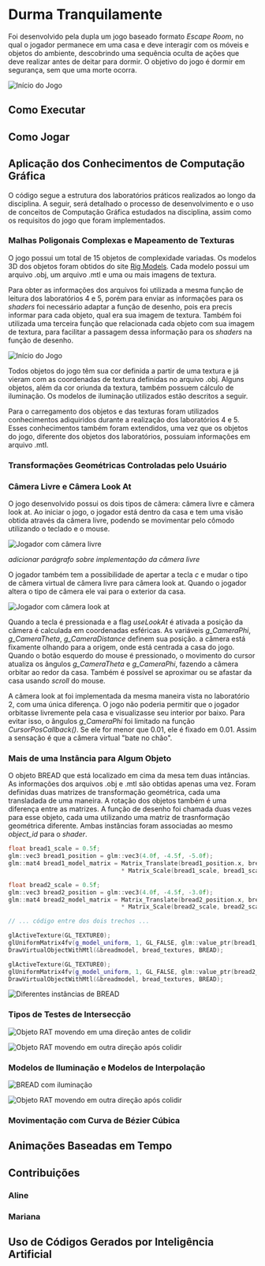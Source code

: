# Durma Tranquilamente

Foi desenvolvido pela dupla um jogo baseado formato _Escape Room_, no qual o jogador permanece em uma casa e deve interagir com os móveis e objetos do ambiente, descobrindo uma sequência oculta de ações que deve realizar antes de deitar para dormir. O objetivo do jogo é dormir em segurança, sem que uma morte ocorra. 

![Início do Jogo](screenshots/1.png)

## Como Executar

## Como Jogar

## Aplicação dos Conhecimentos de Computação Gráfica

O código segue a estrutura dos laboratórios práticos realizados ao longo da disciplina. A seguir, será detalhado o processo de desenvolvimento e o uso de conceitos de Computação Gráfica estudados na disciplina, assim como os requisitos do jogo que foram implementados.

### Malhas Poligonais Complexas e Mapeamento de Texturas

O jogo possui um total de 15 objetos de complexidade variadas. Os modelos 3D dos objetos foram obtidos do site [Rig Models](https://rigmodels.com/index.php). Cada modelo possui um arquivo .obj, um arquivo .mtl e uma ou mais imagens de textura. 

Para obter as informações dos arquivos foi utilizada a mesma função de leitura dos laboratórios 4 e 5, porém para enviar as informações para os _shaders_ foi necessário adaptar a função de desenho, pois era precis informar para cada objeto, qual era sua imagem de textura. Também foi utilizada uma terceira função que relacionada cada objeto com sua imagem de textura, para facilitar a passagem dessa informação para os _shaders_ na função de desenho. 

![Início do Jogo](screenshots/5.png)

Todos objetos do jogo têm sua cor definida a partir de uma textura e já vieram com as coordenadas de textura definidas no arquivo .obj. Alguns objetos, além da cor oriunda da textura, também possuem cálculo de iluminação. Os modelos de iluminação utilizados estão descritos a seguir. 

Para o carregamento dos objetos e das texturas foram utilizados conhecimentos adiquiridos durante a realização dos laboratórios 4 e 5. Esses conhecimentos também foram extendidos, uma vez que os objetos do jogo, diferente dos objetos dos laboratórios, possuiam informações em arquivo .mtl.

### Transformações Geométricas Controladas pelo Usuário

### Câmera Livre e Câmera Look At

O jogo desenvolvido possui os dois tipos de cãmera: câmera livre e cãmera look at. Ao iniciar o jogo, o jogador está dentro da casa e tem uma visão obtida através da câmera livre, podendo se movimentar pelo cômodo utilizando o teclado e o mouse. 

![Jogador com câmera livre](screenshots/8.png)

_adicionar parágrafo sobre implementação da câmera livre_

O jogador também tem a possibilidade de apertar a tecla _c_ e mudar o tipo de câmera virtual de câmera livre para câmera look at. Quando o jogador altera o tipo de câmera ele vai para o exterior da casa.

![Jogador com câmera look at](screenshots/7.png)

Quando a tecla é pressionada e a flag _useLookAt_ é ativada a posição da câmera é calculada em coordenadas esféricas. As variáveis *g_CameraPhi*, *g_CameraTheta*, *g_CameraDistance* definem sua posição. a câmera está fixamente olhando para a origem, onde está centrada a casa do jogo. Quando o botão esquerdo do mouse é pressionado, o movimento do cursor atualiza os ângulos *g_CameraTheta* e *g_CameraPhi*, fazendo a câmera orbitar ao redor da casa. Também é possível se aproximar ou se afastar da casa usando _scroll_ do mouse.

A câmera look at foi implementada da mesma maneira vista no laboratório 2, com uma única diferença. O jogo não poderia permitir que o jogador orbitasse livremente pela casa e visualizasse seu interior por baixo. Para evitar isso, o ângulos *g_CameraPhi* foi limitado na função _CursorPosCallback()_. Se ele for menor que 0.01, ele é fixado em 0.01. Assim a sensação é que a câmera virtual "bate no chão".

### Mais de uma Instância para Algum Objeto

O objeto BREAD que está localizado em cima da mesa tem duas intâncias. As informações dos arquivos .obj e .mtl são obtidas apenas uma vez. Foram definidas duas matrizes de transformação geométrica, cada uma transladada de uma maneira. A rotação dos objetos também é uma diferença entre as matrizes. A função de desenho foi chamada duas vezes para esse objeto, cada uma utilizando uma matriz de trasnformação geométrica diferente. Ambas instâncias foram associadas ao mesmo *object_id* para o *shader*.

```cpp
float bread1_scale = 0.5f;
glm::vec3 bread1_position = glm::vec3(4.0f, -4.5f, -5.0f);
glm::mat4 bread1_model_matrix = Matrix_Translate(bread1_position.x, bread1_position.y, bread1_position.z) 
                                * Matrix_Scale(bread1_scale, bread1_scale, bread1_scale) * Matrix_Rotate_Y(0.60f);

float bread2_scale = 0.5f;
glm::vec3 bread2_position = glm::vec3(4.0f, -4.5f, -3.0f);
glm::mat4 bread2_model_matrix = Matrix_Translate(bread2_position.x, bread2_position.y, bread2_position.z) 
                                * Matrix_Scale(bread2_scale, bread2_scale, bread2_scale) * Matrix_Rotate_Y(-0.60f);

// ... código entre dos dois trechos ...

glActiveTexture(GL_TEXTURE0);
glUniformMatrix4fv(g_model_uniform, 1, GL_FALSE, glm::value_ptr(bread1_model_matrix));
DrawVirtualObjectWithMtl(&breadmodel, bread_textures, BREAD);

glActiveTexture(GL_TEXTURE0);
glUniformMatrix4fv(g_model_uniform, 1, GL_FALSE, glm::value_ptr(bread2_model_matrix));
DrawVirtualObjectWithMtl(&breadmodel, bread_textures, BREAD);
```

![Diferentes instâncias de BREAD](screenshots/3.png)

### Tipos de Testes de Intersecção

![Objeto RAT movendo em uma direção antes de colidir](screenshots/11.png)

![Objeto RAT movendo em outra direção após colidir](screenshots/12.png)

### Modelos de Iluminação e Modelos de Interpolação

![BREAD com iluminação ](screenshots/13.png)

![Objeto RAT movendo em outra direção após colidir](screenshots/14.png)

### Movimentação com Curva de Bézier Cúbica

## Animações Baseadas em Tempo

## Contribuições

### Aline

### Mariana

## Uso de Códigos Gerados por Inteligência Artificial